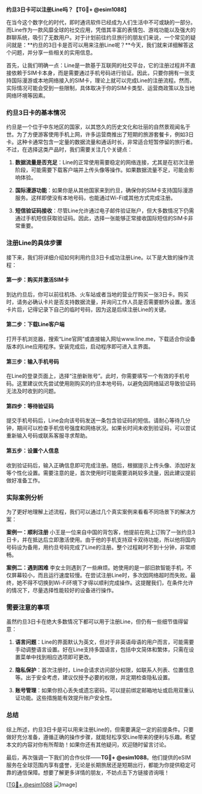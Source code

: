 **约旦3日卡可以注册Line吗？【TG💪+ @esim1088】**

在当今这个数字化的时代，即时通讯软件已经成为人们生活中不可或缺的一部分。而Line作为一款风靡全球的社交应用，凭借其丰富的表情包、游戏功能以及强大的群聊系统，吸引了无数用户。对于计划前往约旦旅行的朋友们来说，一个常见的疑问就是：**约旦的3日卡是否可以用来注册Line呢？**今天，我们就来详细解答这个问题，并分享一些相关的实用信息。

首先，让我们明确一点：Line是一款基于互联网的社交平台，它的注册过程并不直接依赖于SIM卡本身，而是需要通过手机号码进行验证。因此，只要你拥有一张支持国际漫游或本地网络接入的SIM卡，理论上就可以完成Line的注册流程。然而，实际情况可能会受到一些限制，具体取决于你的SIM卡类型、运营商政策以及当地网络环境等因素。

### 约旦3日卡的基本情况

约旦是一个位于中东地区的国家，以其悠久的历史文化和壮丽的自然景观闻名于世。为了方便游客使用手机上网，许多运营商推出了短期的旅游套餐卡，例如3日卡。这种卡通常包含一定量的数据流量和通话时长，非常适合短暂停留的旅行者。不过，在选择这类产品时，我们需要关注几个关键点：

1. **数据流量是否充足**：Line的正常使用需要稳定的网络连接，尤其是在初次注册阶段，可能需要下载客户端并上传头像等操作。如果数据流量不足，可能会影响体验。
   
2. **国际漫游功能**：如果你是从其他国家来到约旦，确保你的SIM卡支持国际漫游服务。这样即使没有本地号码，也能通过Wi-Fi或其他方式完成注册。

3. **短信验证码接收**：尽管Line允许通过电子邮件验证账户，但大多数情况下仍需通过手机短信获取验证码。因此，选择一张能够正常接收国际短信的SIM卡非常重要。

### 注册Line的具体步骤

接下来，我们将详细介绍如何利用约旦3日卡成功注册Line。以下是大致的操作流程：

#### 第一步：购买并激活SIM卡
到达约旦后，你可以前往机场、火车站或者当地的营业厅购买一张3日卡。购买时，请务必确认卡片是否支持数据流量，并询问工作人员是否需要额外设置。激活卡片后，记得记录下自己的临时号码，因为这是后续注册Line的关键。

#### 第二步：下载Line客户端
打开手机浏览器，搜索“Line官网”或直接输入网址www.line.me，下载适合你设备版本的Line应用程序。安装完成后，启动程序即可进入主界面。

#### 第三步：输入手机号码
在Line的登录页面上，选择“注册新账号”。此时，你需要填写一个有效的手机号码。这里建议优先尝试使用刚购买的约旦本地号码，以避免因网络延迟导致验证码无法及时收到的问题。

#### 第四步：等待验证码
提交手机号码后，Line会向该号码发送一条包含验证码的短信。请耐心等待几分钟，期间可以检查手机信号强度和网络状况。如果长时间未收到验证码，可以尝试重新输入号码或联系客服寻求帮助。

#### 第五步：设置个人信息
收到验证码后，输入正确信息即可完成注册。随后，根据提示上传头像、添加好友等个性化设置。需要注意的是，首次使用时可能需要消耗较多流量，因此建议提前做好准备工作。

### 实际案例分析

为了更好地理解上述流程，我们可以通过几个真实案例来看看不同场景下的解决方案：

**案例一：顺利注册**
小王是一位来自中国的背包客，他提前在网上订购了一张约旦3日卡，并在抵达后立即激活使用。由于他的手机支持双卡双待功能，所以他将国内号码设为备用，用约旦号码完成了Line的注册。整个过程耗时不到十分钟，非常顺畅。

**案例二：遇到困难**
李女士则遇到了一些麻烦。她使用的是一部旧款智能手机，不仅屏幕较小，而且运行速度较慢。在尝试注册Line时，多次因网络超时而失败。最终，她不得不切换到Wi-Fi环境下才得以顺利完成操作。这提醒我们，在条件允许的情况下，尽量选择性能较好的设备进行操作。

### 需要注意的事项

虽然约旦3日卡在绝大多数情况下都可以用于注册Line，但仍有一些细节值得留意：

1. **语言问题**：Line的界面默认为英文，但对于非英语母语的用户而言，可能需要手动调整语言设置。好在Line支持多国语言，包括中文简体和繁体，只需在设置菜单中找到相应选项即可更改。

2. **隐私保护**：首次注册时，Line会请求访问部分权限，如联系人列表、位置信息等。出于安全考虑，建议仅授予必要的权限，并定期检查隐私设置。

3. **账号管理**：如果你担心丢失或遗忘密码，可以提前绑定邮箱地址或启用双重认证功能。这些措施能有效提升账户安全性。

### 总结

综上所述，约旦3日卡是可以用来注册Line的，但需要满足一定的前提条件。只要做好充分准备，遵循正确的操作步骤，就能轻松享受Line带来的便利与乐趣。希望本文的内容对你有所帮助！如果你还有其他疑问，欢迎随时留言讨论。

最后，再次强调一下我们的合作伙伴——**TG💪+ @esim1088**。他们提供的eSIM服务在全球范围内享有盛誉，无论是长期旅居还是短期出行，都能为你提供稳定可靠的通信保障。想要了解更多详情的朋友，不妨点击下方链接咨询哦！

[[TG💪+ @esim1088](https://t.me/s/esim1088) ![Image](https://i.postimg.cc/4NQfJmqS/Snipaste-2025-05-13-00-14-12.png)]